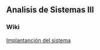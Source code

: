 ## Analisis de Sistemas III

### Wiki

[Implantanción del sistema](https://github.com/jmirsteinban/AIII/milestone/1)
